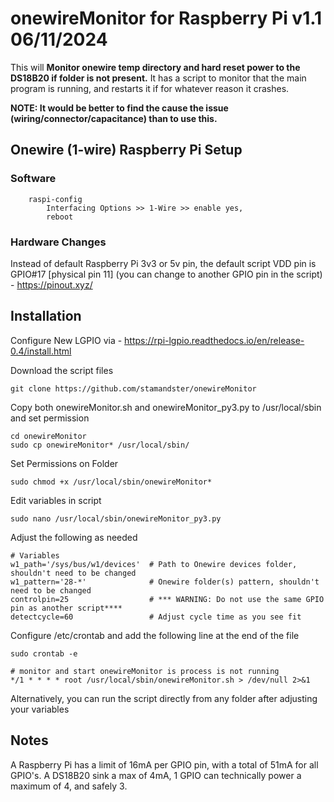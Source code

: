 # onewireMonitor for Raspberry Pi v1.1 06/11/2024 
This will **Monitor onewire temp directory and hard reset power to the DS18B20 if folder is not present.** 
It has a script to monitor that the main program is running, and restarts it if for whatever reason it crashes.

**NOTE: It would be better to find the cause the issue (wiring/connector/capacitance) than to use this.**


## Onewire (1-wire) Raspberry Pi Setup

### Software
```
    raspi-config
        Interfacing Options >> 1-Wire >> enable yes,
        reboot
```

### Hardware Changes

Instead of default Raspberry Pi 3v3 or 5v pin, the default script VDD pin is GPIO#17 [physical pin 11] (you can change to another GPIO pin in the script) - https://pinout.xyz/

## Installation

Configure New LGPIO via - https://rpi-lgpio.readthedocs.io/en/release-0.4/install.html

Download the script files
```
git clone https://github.com/stamandster/onewireMonitor
```

Copy both onewireMonitor.sh and onewireMonitor_py3.py to /usr/local/sbin and set permission
```
cd onewireMonitor
sudo cp onewireMonitor* /usr/local/sbin/
```

Set Permissions on Folder
```
sudo chmod +x /usr/local/sbin/onewireMonitor*
```

Edit variables in script
```
sudo nano /usr/local/sbin/onewireMonitor_py3.py
```
Adjust the following as needed
```
# Variables
w1_path='/sys/bus/w1/devices'  # Path to Onewire devices folder, shouldn't need to be changed
w1_pattern='28-*'              # Onewire folder(s) pattern, shouldn't need to be changed
controlpin=25                  # *** WARNING: Do not use the same GPIO pin as another script****
detectcycle=60                 # Adjust cycle time as you see fit
```

Configure /etc/crontab and add the following line at the end of the file
```
sudo crontab -e
```

```
# monitor and start onewireMonitor is process is not running
*/1 * * * * root /usr/local/sbin/onewireMonitor.sh > /dev/null 2>&1
```

Alternatively, you can run the script directly from any folder after adjusting your variables

## Notes

A Raspberry Pi has a limit of 16mA per GPIO pin, with a total of 51mA for all GPIO's. A DS18B20 sink a max of 4mA, 1 GPIO can technically power a maximum of 4, and safely 3.


